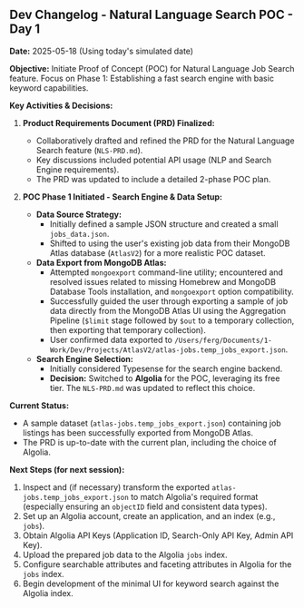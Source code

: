 ## Dev Changelog - Natural Language Search POC - Day 1

**Date:** 2025-05-18 (Using today's simulated date)

**Objective:** Initiate Proof of Concept (POC) for Natural Language Job Search feature. Focus on Phase 1: Establishing a fast search engine with basic keyword capabilities.

**Key Activities & Decisions:**

1.  **Product Requirements Document (PRD) Finalized:**
    *   Collaboratively drafted and refined the PRD for the Natural Language Search feature (`NLS-PRD.md`).
    *   Key discussions included potential API usage (NLP and Search Engine requirements).
    *   The PRD was updated to include a detailed 2-phase POC plan.

2.  **POC Phase 1 Initiated - Search Engine & Data Setup:**
    *   **Data Source Strategy:**
        *   Initially defined a sample JSON structure and created a small `jobs_data.json`.
        *   Shifted to using the user's existing job data from their MongoDB Atlas database (`AtlasV2`) for a more realistic POC dataset.
    *   **Data Export from MongoDB Atlas:**
        *   Attempted `mongoexport` command-line utility; encountered and resolved issues related to missing Homebrew and MongoDB Database Tools installation, and `mongoexport` option compatibility.
        *   Successfully guided the user through exporting a sample of job data directly from the MongoDB Atlas UI using the Aggregation Pipeline (`$limit` stage followed by `$out` to a temporary collection, then exporting that temporary collection).
        *   User confirmed data exported to `/Users/ferg/Documents/1-Work/Dev/Projects/AtlasV2/atlas-jobs.temp_jobs_export.json`.
    *   **Search Engine Selection:**
        *   Initially considered Typesense for the search engine backend.
        *   **Decision:** Switched to **Algolia** for the POC, leveraging its free tier. The `NLS-PRD.md` was updated to reflect this choice.

**Current Status:**

*   A sample dataset (`atlas-jobs.temp_jobs_export.json`) containing job listings has been successfully exported from MongoDB Atlas.
*   The PRD is up-to-date with the current plan, including the choice of Algolia.

**Next Steps (for next session):**

1.  Inspect and (if necessary) transform the exported `atlas-jobs.temp_jobs_export.json` to match Algolia's required format (especially ensuring an `objectID` field and consistent data types).
2.  Set up an Algolia account, create an application, and an index (e.g., `jobs`).
3.  Obtain Algolia API Keys (Application ID, Search-Only API Key, Admin API Key).
4.  Upload the prepared job data to the Algolia `jobs` index.
5.  Configure searchable attributes and faceting attributes in Algolia for the `jobs` index.
6.  Begin development of the minimal UI for keyword search against the Algolia index. 